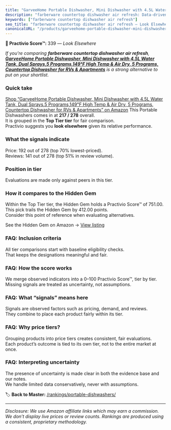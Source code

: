 ```yaml
---
title: "GarveeHome Portable Dishwasher, Mini Dishwasher with 4.5L Water Tank, Dual Sprays,5 Programs,149℉ High Temp & Air Dry, 5 Programs, Countertop Dishwasher for RVs & Apartments"
description: "farberware countertop dishwasher air refresh: Data-driven ranking using the Practivio Score™. Positioned by quality, value, demand, findability, momentum."
keywords: ["farberware countertop dishwasher air refresh"]
seo_title: "farberware countertop dishwasher air refresh — Look Elsewhere (2025)"
canonicalURL: "/products/garveehome-portable-dishwasher-mini-dishwasher-with-45l-water-tank-dual-sprays5-programs149F-high-temp-air-dry-5-programs-countertop-dishwasher-for-rvs-apartments-B0DBZ6WY8N/"
---
```


**🚫 Practivio Score™:** 339 — _Look Elsewhere_


*If you're comparing **farberware countertop dishwasher air refresh**, **[GarveeHome Portable Dishwasher, Mini Dishwasher with 4.5L Water Tank, Dual Sprays,5 Programs,149℉ High Temp & Air Dry, 5 Programs, Countertop Dishwasher for RVs & Apartments](https://www.amazon.com/dp/B0DBZ6WY8N?tag=practivio-20)** is a strong alternative to put on your shortlist.*
### Quick take
[Shop “GarveeHome Portable Dishwasher, Mini Dishwasher with 4.5L Water Tank, Dual Sprays,5 Programs,149℉ High Temp & Air Dry, 5 Programs, Countertop Dishwasher for RVs & Apartments” on Amazon](https://www.amazon.com/dp/B0DBZ6WY8N?tag=practivio-20)
This Portable Dishwashers comes in at **217 / 278** overall.  
It is grouped in the **Top Tier tier** for fair comparison.  
Practivio suggests you **look elsewhere** given its relative performance.

### What the signals indicate
Price: 192 out of 278 (top 70% lowest-priced).  
Reviews: 141 out of 278 (top 51% in review volume).  

### Position in tier
Evaluations are made only against peers in this tier.

### How it compares to the Hidden Gem
Within the Top Tier tier, the Hidden Gem holds a Practivio Score™ of 751.00.  
This pick trails the Hidden Gem by 412.00 points.  
Consider this point of reference when evaluating alternatives.  

See the Hidden Gem on Amazon → [View listing](https://www.amazon.com/dp/B08N6WV3HX?tag=practivio-20)

### FAQ: Inclusion criteria
All tier comparisons start with baseline eligibility checks.  
That keeps the designations meaningful and fair.

### FAQ: How the score works
We merge observed indicators into a 0–100 Practivio Score™, tier by tier.  
Missing signals are treated as uncertainty, not assumptions.

### FAQ: What “signals” means here
Signals are observed factors such as pricing, demand, and reviews.  
They combine to place each product fairly within its tier.

### FAQ: Why price tiers?
Grouping products into price tiers creates consistent, fair evaluations.  
Each product’s outcome is tied to its own tier, not to the entire market at once.

### FAQ: Interpreting uncertainty
The presence of uncertainty is made clear in both the evidence base and our notes.  
We handle limited data conservatively, never with assumptions.


🏷️ **Back to Master:** [/rankings/portable-dishwashers/](/rankings/portable-dishwashers/)

---
_Disclosure: We use Amazon affiliate links which may earn a commission. We don’t display live prices or review counts. Rankings are produced using a consistent, proprietary methodology._

